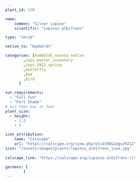 ```yaml
---
plant_id: 230 

name: 
    common: "Silver Lupine"  
    scientific: "Lupinus albifrons" 

type: "shrub"

native_to: "Humboldt"

categories: [humboldt_county_native
        ,cnps_master_inventory
        ,cnps_2022_spring
        ,butterfly
        ,bee
        ,bird
      ]

sun_requirements:
  - "Full Sun"
  - "Part Shade"
# min then max in feet
plant_size:
  - height: 
    - 3.2 
    - 5

icon_attribution: 
    name: "Calscape"
    url: "https://calscape.org/view.php?pl=2308&img=29212"
icon: "/assets/images/plants/lupinus_albifrons_icon.jpg"
 
calscape_link: "https://calscape.org/Lupinus-albifrons-()"

gardens: [
        ]
---
```








